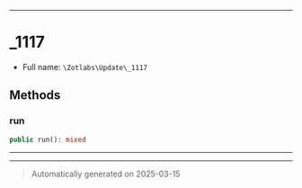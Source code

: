 ***

# _1117





* Full name: `\Zotlabs\Update\_1117`




## Methods


### run



```php
public run(): mixed
```












***


***
> Automatically generated on 2025-03-15
